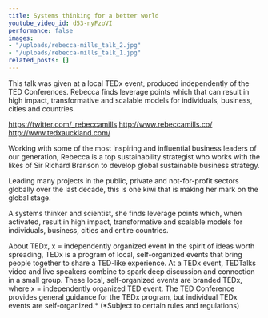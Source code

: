 ```yaml
---
title: Systems thinking for a better world
youtube_video_id: d53-nyFzoVI
performance: false
images:
- "/uploads/rebecca-mills_talk_2.jpg"
- "/uploads/rebecca-mills_talk_1.jpg"
related_posts: []
---
```


This talk was given at a local TEDx event, produced independently of the TED Conferences. Rebecca finds leverage points which that can result in high impact, transformative and scalable models for individuals, business, cities and countries.

https://twitter.com/_rebeccamills
http://www.rebeccamills.co/
http://www.tedxauckland.com/

Working with some of the most inspiring and influential business leaders of our generation, Rebecca is a top sustainability strategist who works with the likes of Sir Richard Branson to develop global sustainable business strategy.

Leading many projects in the public, private and not-for-profit sectors globally over the last decade, this is one kiwi that is making her mark on the global stage.

A systems thinker and scientist, she finds leverage points which, when activated, result in high impact, transformative and scalable models for individuals, business, cities and entire countries.

About TEDx, x = independently organized event In the spirit of ideas worth spreading, TEDx is a program of local, self-organized events that bring people together to share a TED-like experience. At a TEDx event, TEDTalks video and live speakers combine to spark deep discussion and connection in a small group. These local, self-organized events are branded TEDx, where x = independently organized TED event. The TED Conference provides general guidance for the TEDx program, but individual TEDx events are self-organized.* (*Subject to certain rules and regulations)
